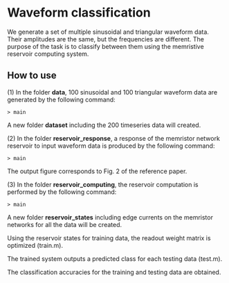 # Waveform classification
We generate a set of multiple sinusoidal and triangular waveform data. 
Their amplitudes are the same, but the frequencies are different. 
The purpose of the task is to classify between them using the memristive reservoir computing system.

  ## How to use
  (1) In the folder **data**, 100 sinusoidal and 100 triangular waveform data are generated by the following command:
  ```
  > main
  ```
  
  A new folder **dataset** including the 200 timeseries data will created.
  
  (2) In the folder **reservoir_response**, a response of the memristor network reservoir to input waveform data is produced by the following command:
  ```
  > main
  ```
  
  The output figure corresponds to Fig. 2 of the reference paper.
  
  
  (3) In the folder **reservoir_computing**, the reservoir computation is performed by the following command:
  ```
  > main
  ```
  
  A new folder **reservoir_states** including edge currents on the memristor networks for all the data will be created.
  
  Using the reservoir states for training data, the readout weight matrix is optimized (train.m).
  
  The trained system outputs a predicted class for each testing data (test.m).
  
  The classification accuracies for the training and testing data are obtained.
  
  
